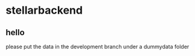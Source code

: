 # stellarbackend
## hello



please put the data in the development branch under a dummydata folder
